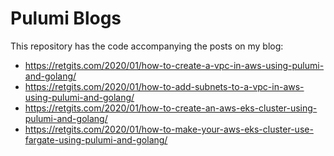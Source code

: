 # Pulumi Blogs

This repository has the code accompanying the posts on my blog:

* <https://retgits.com/2020/01/how-to-create-a-vpc-in-aws-using-pulumi-and-golang/>
* <https://retgits.com/2020/01/how-to-add-subnets-to-a-vpc-in-aws-using-pulumi-and-golang/>
* <https://retgits.com/2020/01/how-to-create-an-aws-eks-cluster-using-pulumi-and-golang/>
* <https://retgits.com/2020/01/how-to-make-your-aws-eks-cluster-use-fargate-using-pulumi-and-golang/>